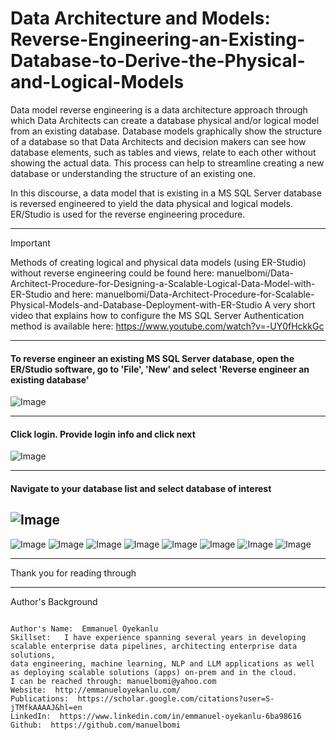 # Data Architecture and Models: Reverse-Engineering-an-Existing-Database-to-Derive-the-Physical-and-Logical-Models

Data model reverse engineering is a data architecture approach through which Data Architects can create a database physical and/or logical model from an existing database. Database models graphically show the structure of a database so that Data Architects and decision makers can see how database elements, such as tables and views, relate to each other without showing the actual data. This process can help to streamline creating a new database or understanding the structure of an existing one.

In this discourse, a data model that is existing in a MS SQL Server database is reversed engineered to yield the data physical and logical models. ER/Studio is used for the reverse engineering procedure. 

---
> [!IMPORTANT]
> Methods of creating logical and physical data models (using ER-Studio) without reverse engineering could be found here: manuelbomi/Data-Architect-Procedure-for-Designing-a-Scalable-Logical-Data-Model-with-ER-Studio and here: manuelbomi/Data-Architect-Procedure-for-Scalable-Physical-Models-and-Database-Deployment-with-ER-Studio
> A very short video that explains how to configure the MS SQL Server Authentication method is available here: https://www.youtube.com/watch?v=-UY0fHckkGc
> 
---
#### To reverse engineer an existing MS SQL Server database, open the ER/Studio software, go to 'File',  'New' and  select 'Reverse engineer an existing database'
![Image](https://github.com/user-attachments/assets/cce74d69-f98d-4dda-b3bd-fc78975e2e6a)

---
#### Click login. Provide login info and click next

![Image](https://github.com/user-attachments/assets/8b803bfb-e0f9-4502-bbf2-54506ecfd086)

---
#### Navigate to your database list and select database of interest
![Image](https://github.com/user-attachments/assets/003983ed-42a5-4a8c-8c2e-d746db4b7e71)
---
![Image](https://github.com/user-attachments/assets/cf0a69fb-0331-40dc-b55a-0a4d01c23381)
![Image](https://github.com/user-attachments/assets/d2543711-28ec-42a3-ab90-b50c00001ff0)
![Image](https://github.com/user-attachments/assets/8f198b50-e2ae-462f-9b54-21e6f9e1557c)
![Image](https://github.com/user-attachments/assets/215a396c-ac79-4e88-ad90-36517a4798ba)
![Image](https://github.com/user-attachments/assets/54eecb0e-8c0b-47e2-a688-464fa358a6ac)
![Image](https://github.com/user-attachments/assets/7a937d3b-8780-4091-b24e-f0cc9fcee8db)
![Image](https://github.com/user-attachments/assets/1039f493-96dc-47aa-a3c1-3278ea0b5d9b)
![Image](https://github.com/user-attachments/assets/d65d1a91-79d5-4adb-9ea0-1df3002c52b7)




---
Thank you for reading through

---

Author's Background

```

Author's Name:  Emmanuel Oyekanlu
Skillset:   I have experience spanning several years in developing scalable enterprise data pipelines, architecting enterprise data solutions,
data engineering, machine learning, NLP and LLM applications as well as deploying scalable solutions (apps) on-prem and in the cloud.
I can be reached through: manuelbomi@yahoo.com
Website:  http://emmanueloyekanlu.com/
Publications:  https://scholar.google.com/citations?user=S-jTMfkAAAAJ&hl=en
LinkedIn:  https://www.linkedin.com/in/emmanuel-oyekanlu-6ba98616
Github:  https://github.com/manuelbomi

```

